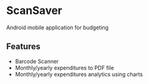 # ScanSaver

Android mobile application for budgeting

## Features

- Barcode Scanner
- Monthly/yearly expenditures to PDF file
- Monthly/yearly expenditures analytics using charts
